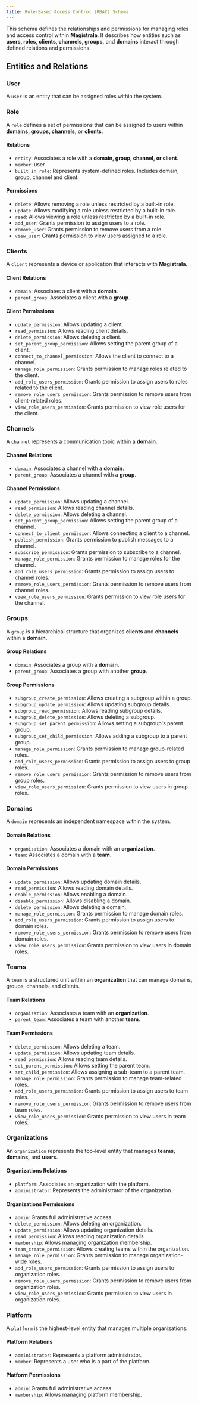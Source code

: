 ```yaml
---
title: Role-Based Access Control (RBAC) Schema
---
```



This schema defines the relationships and permissions for managing roles and access control within **Magistrala**. It describes how entities such as **users, roles, clients, channels, groups,** and **domains** interact through defined relations and permissions.

## Entities and Relations

### **User**

A `user` is an entity that can be assigned roles within the system.

### **Role**

A `role` defines a set of permissions that can be assigned to users within **domains, groups, channels,** or **clients**.

#### Relations

- `entity`: Associates a role with a **domain, group, channel, or client**.
- `member`: user
- `built_in_role`: Represents system-defined roles. Includes domain, group, channel and client.

#### Permissions

- `delete`: Allows removing a role unless restricted by a built-in role.
- `update`: Allows modifying a role unless restricted by a built-in role.
- `read`: Allows viewing a role unless restricted by a built-in role.
- `add_user`: Grants permission to assign users to a role.
- `remove_user`: Grants permission to remove users from a role.
- `view_user`: Grants permission to view users assigned to a role.

### **Clients**

A `client` represents a device or application that interacts with **Magistrala**.

#### Client Relations

- `domain`: Associates a client with a **domain**.
- `parent_group`: Associates a client with a **group**.

#### Client Permissions

- `update_permission`: Allows updating a client.
- `read_permission`: Allows reading client details.
- `delete_permission`: Allows deleting a client.
- `set_parent_group_permission`: Allows setting the parent group of a client.
- `connect_to_channel_permission`: Allows the client to connect to a channel.
- `manage_role_permission`: Grants permission to manage roles related to the client.
- `add_role_users_permission`: Grants permission to assign users to roles related to the client.
- `remove_role_users_permission`: Grants permission to remove users from client-related roles.
- `view_role_users_permission`: Grants permission to view role users for the client.

### **Channels**

A `channel` represents a communication topic within a **domain**.

#### Channel Relations

- `domain`: Associates a channel with a **domain**.
- `parent_group`: Associates a channel with a **group**.

#### Channel Permissions

- `update_permission`: Allows updating a channel.
- `read_permission`: Allows reading channel details.
- `delete_permission`: Allows deleting a channel.
- `set_parent_group_permission`: Allows setting the parent group of a channel.
- `connect_to_client_permission`: Allows connecting a client to a channel.
- `publish_permission`: Grants permission to publish messages to a channel.
- `subscribe_permission`: Grants permission to subscribe to a channel.
- `manage_role_permission`: Grants permission to manage roles for the channel.
- `add_role_users_permission`: Grants permission to assign users to channel roles.
- `remove_role_users_permission`: Grants permission to remove users from channel roles.
- `view_role_users_permission`: Grants permission to view role users for the channel.

### **Groups**

A `group` is a hierarchical structure that organizes **clients** and **channels** within a **domain**.

#### Group Relations

- `domain`: Associates a group with a **domain**.
- `parent_group`: Associates a group with another **group**.

#### Group Permissions

- `subgroup_create_permission`: Allows creating a subgroup within a group.
- `subgroup_update_permission`: Allows updating subgroup details.
- `subgroup_read_permission`: Allows reading subgroup details.
- `subgroup_delete_permission`: Allows deleting a subgroup.
- `subgroup_set_parent_permission`: Allows setting a subgroup's parent group.
- `subgroup_set_child_permission`: Allows adding a subgroup to a parent group.
- `manage_role_permission`: Grants permission to manage group-related roles.
- `add_role_users_permission`: Grants permission to assign users to group roles.
- `remove_role_users_permission`: Grants permission to remove users from group roles.
- `view_role_users_permission`: Grants permission to view users in group roles.

### **Domains**

A `domain` represents an independent namespace within the system.

#### Domain Relations

- `organization`: Associates a domain with an **organization**.
- `team`: Associates a domain with a **team**.

#### Domain Permissions

- `update_permission`: Allows updating domain details.
- `read_permission`: Allows reading domain details.
- `enable_permission`: Allows enabling a domain.
- `disable_permission`: Allows disabling a domain.
- `delete_permission`: Allows deleting a domain.
- `manage_role_permission`: Grants permission to manage domain roles.
- `add_role_users_permission`: Grants permission to assign users to domain roles.
- `remove_role_users_permission`: Grants permission to remove users from domain roles.
- `view_role_users_permission`: Grants permission to view users in domain roles.

### **Teams**

A `team` is a structured unit within an **organization** that can manage domains, groups, channels, and clients.

#### Team Relations

- `organization`: Associates a team with an **organization**.
- `parent_team`: Associates a team with another **team**.

#### Team Permissions

- `delete_permission`: Allows deleting a team.
- `update_permission`: Allows updating team details.
- `read_permission`: Allows reading team details.
- `set_parent_permission`: Allows setting the parent team.
- `set_child_permission`: Allows assigning a sub-team to a parent team.
- `manage_role_permission`: Grants permission to manage team-related roles.
- `add_role_users_permission`: Grants permission to assign users to team roles.
- `remove_role_users_permission`: Grants permission to remove users from team roles.
- `view_role_users_permission`: Grants permission to view users in team roles.

### **Organizations**

An `organization` represents the top-level entity that manages **teams, domains,** and **users**.

#### Organizations Relations

- `platform`: Associates an organization with the platform.
- `administrator`: Represents the administrator of the organization.

#### Organizations Permissions

- `admin`: Grants full administrative access.
- `delete_permission`: Allows deleting an organization.
- `update_permission`: Allows updating organization details.
- `read_permission`: Allows reading organization details.
- `membership`: Allows managing organization membership.
- `team_create_permission`: Allows creating teams within the organization.
- `manage_role_permission`: Grants permission to manage organization-wide roles.
- `add_role_users_permission`: Grants permission to assign users to organization roles.
- `remove_role_users_permission`: Grants permission to remove users from organization roles.
- `view_role_users_permission`: Grants permission to view users in organization roles.

### **Platform**

A `platform` is the highest-level entity that manages multiple organizations.

#### Platform Relations

- `administrator`: Represents a platform administrator.
- `member`: Represents a user who is a part of the platform.

#### Platform Permissions

- `admin`: Grants full administrative access.
- `membership`: Allows managing platform membership.
